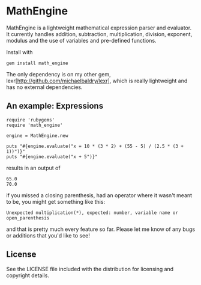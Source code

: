 # MathEngine

MathEngine is a lightweight mathematical expression parser and evaluator. It currently handles addition, subtraction, multiplication, division, exponent, modulus and the use of variables and pre-defined functions.

Install with

	gem install math_engine

The only dependency is on my other gem, lexr[http://github.com/michaelbaldry/lexr], which is really lightweight and has no external dependencies.

## An example: Expressions

	require 'rubygems'
	require 'math_engine'

	engine = MathEngine.new

	puts "#{engine.evaluate("x = 10 * (3 * 2) + (55 - 5) / (2.5 * (3 + 1))")}"
	puts "#{engine.evaluate("x + 5")}"

results in an output of

	65.0
	70.0
	
if you missed a closing parenthesis, had an operator where it wasn't meant to be, you might get something like this:

	Unexpected multiplication(*), expected: number, variable name or open_parenthesis
	
and that is pretty much every feature so far. Please let me know of any bugs or additions that you'd like to see!

## License

See the LICENSE file included with the distribution for licensing and
copyright details.